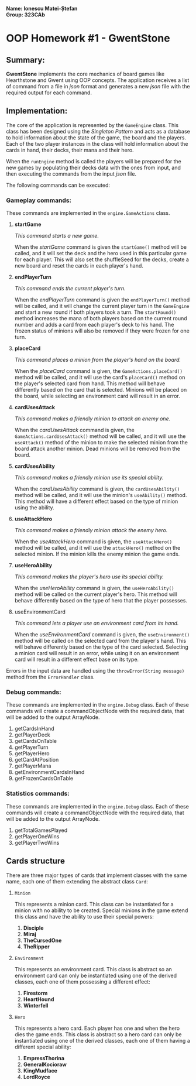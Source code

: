 **Name: Ionescu Matei-Ștefan**  
**Group: 323CAb**

# OOP Homework #1 - GwentStone

## Summary:

**GwentStone** implements the core mechanics of board games like Hearthstone 
and Gwent using OOP concepts. The application receives a list of command 
from a file in _json_ format and generates a new _json_ file with the 
required output for each command.

## Implementation:

The core of the application is represented by the `GameEngine` class. 
This  class has been designed using the _Singleton Pattern_ and acts as a 
database to hold information about the state of the game, the board and 
the players. Each of the two player instances in the class will hold 
information about the cards in hand, their decks, their mana and their hero.

When the `runEngine` method is called the players will be prepared for the 
new games by populating their decks data with the ones from input, and then 
executing the commands from the input _json_ file.

The following commands can be executed:

### Gameplay commands:
These commands are implemented in the `engine.GameActions` class.

1. **startGame**

   _This command starts a new game._

    When the _startGame_ command is given the `startGame()` method will be 
   called, and it will set the deck and the hero used in this particular game 
   for each player. This will also set the shuffleSeed for the decks, create 
   a new board and reset the cards in each player's hand.


2. **endPlayerTurn**

   _This command ends the current player's turn._
   
   When the _endPlayerTurn_ command is given the `endPlayerTurn()` method 
   will be called, and it will change the current player turn in the 
   `GameEngine` and  start a new round if both players took a turn. The 
   `startRound()` method increases the mana of both players based on the 
   current round number and adds a card from each player's deck to his hand. 
   The frozen status of minions will also be removed if they were frozen for 
   one turn.


3. **placeCard**

    _This command places a minion from the player's hand on the board._

   When the _placeCard_ command is given, the `GameActions.placeCard()` method 
   will be called, and it will use the card's `placeCard()` method on the 
   player's selected card from hand. This method will behave differently 
   based on the card that is selected. Minions will be placed on the board, 
   while selecting an environment card will result in an error.


4. **cardUsesAttack**

    _This command makes a friendly minion to attack an enemy one._

   When the _cardUsesAttack_ command is given, 
   the `GameActions.cardUsesAttack()` method will be called, and it will use 
   the `useAttack()` method of the minion to make the selected minion from the 
   board attack another minion. Dead minions will be removed from the board.


5. **cardUsesAbility**
   
   _This command makes a friendly minion use its special ability._

   When the _cardUsesAbility_ command is given, the `cardUsesAbility()` method 
   will be called, and it will use the minion's `useAbility()` method. This 
   method will have a different effect based on the type of minion using the 
   ability.


6. **useAttackHero**

   _This command makes a friendly minion attack the enemy hero._

   When the _useAttackHero_ command is given, the `useAttackHero()` method will 
   be called, and it will use the `attackHero()` method on the selected minion.
   If the minion kills the enemy minion the game ends.


7. **useHeroAbility**

   _This command makes the player's hero use its special ability._

   When the _useHeroAbility_ command is given, the `useHeroAbility()` method 
   will be called on the current player's hero. This method will behave 
   differently based on the type of hero that the player possesses.


8. useEnvironmentCard

   _This command lets a player use an environment card from its hand._

   When the _useEnvironmentCard_ command is given, the `useEnvironment()` method 
   will be called on the selected card from the player's hand. This will 
   behave differently based on the type of the card selected. Selecting a 
   minion card will result in an error, while using it on an environment 
   card will result in a different effect base on its type.


Errors in the input data are handled using the `throwError(String message)` 
method from the 
`ErrorHandler` class.


### Debug commands:
These commands are implemented in the `engine.Debug` class. Each of these 
commands will create a commandObjectNode with the required data, that will be 
added to the output ArrayNode.

1. getCardsInHand
2. getPlayerDeck
3. getCardsOnTable
4. getPlayerTurn
5. getPlayerHero
6. getCardAtPosition
7. getPlayerMana
8. getEnvironmentCardsInHand
9. getFrozenCardsOnTable

### Statistics commands:
These commands are implemented in the `engine.Debug` class. Each of these
commands will create a commandObjectNode with the required data, that will be 
added to the output ArrayNode.

1. getTotalGamesPlayed
2. getPlayerOneWins
3. getPlayerTwoWins


## Cards structure

There are three major types of cards that implement classes with the same 
name, each one of them extending the abstract class `Card`:

1. `Minion`

    This represents a minion card. This class can be instantiated for a minion 
   with no ability to be created. Special minions in the game extend this 
   class and have the ability to use their special powers:
   1. **Disciple**
   2. **Miraj**
   3. **TheCursedOne**
   4. **TheRipper**


2. `Environment`

    This represents an environment card. This class is abstract so an 
   environment card can only be instantiated using one of the derived 
   classes, each one of them possessing a different effect:
   1. **Firestorm**
   2. **HeartHound**
   3. **Winterfell**


3. `Hero`

    This represents a hero card. Each player has one and when the hero dies the 
   game ends. This class is abstract so a hero card can only be instantiated 
   using one of the derived classes, each one of them having a different 
   special ability:
   1. **EmpressThorina**
   2. **GeneralKocioraw**
   3. **KingMudface**
   4. **LordRoyce**

